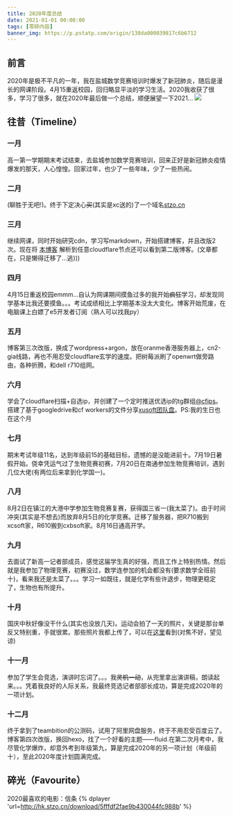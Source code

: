```yaml
---
title: 2020年度总结
date: 2021-01-01 00:00:00
tags: [零碎内容]
banner_img: https://p.pstatp.com/origin/138da000039817c6b6712
---
```


## 前言
2020年是极不平凡的一年，我在盐城数学竞赛培训时爆发了新冠肺炎，随后是漫长的网课阶段。4月15重返校园，回归略显平淡的学习生活。2020我收获了很多，学习了很多，就在2020年最后做一个总结，顺便展望一下2021...
![](https://p.pstatp.com/origin/137d10002fdd231399529)

## 往昔（Timeline）
### 一月
高一第一学期期末考试结束，去盐城参加数学竞赛培训，回来正好是新冠肺炎疫情爆发的那天，人心惶惶。回家过年，也少了一些年味，少了一些热闹。
### 二月

(聊胜于无吧!)。终于下定决心~~买~~(其实是xc送的)了一个域名[stzo.cn](https://stzo.cn)
### 三月
继续网课，同时开始研究cdn，学习写markdown，开始搭建博客，并且改版2次。现在将 [本博客](https://blog.stzo.cn) 解析到任意cloudflare节点还可以看到第二版博客。(文章都在，只是懒得迁移了...逃)))
### 四月
4月15日重返校园emmm...自认为网课期间摸鱼过多的我开始~~疯狂~~学习，却发现同学基本比我还要摸鱼。。。考试成绩相比上学期基本没太大变化。博客开始荒废，在电脑课上白嫖了e5开发者订阅（熟人可以找我py）
### 五月
博客第三次改版，换成了wordpress+argon，放在oranme香港服务器上，cn2-gia线路，再也不用忍受cloudflare玄学的速度。把树莓派刷了openwrt做旁路由，各种折腾，和dell r710组网。
### 六月
学会了cloudflare扫描+自选ip，并创建了一个定时推送优选ip的tg群组[@cfips](https://t.me/cfips)。搭建了基于googledrive和cf workers的文件分享[xusoft团队盘](https://gd.stzo.cn/)。PS:我的生日也在这个月
### 七月
期末考试年级11名，达到年级前15的基础目标，遗憾的是没能进前十。7月19日暑假开始。侥幸凭运气过了生物竞赛初赛，7月20日在南通参加生物竞赛培训，遇到几位大佬(有两位后来拿到化学国一)。
### 八月
8月2日在镇江的大港中学参加生物竞赛复赛，获得国三省一(我太菜了)。由于时间冲突(其实是不想去)而放弃8月5日的化学竞赛。迁移了服务器，把R710搬到xcsoft家，R610搬到cxbsoft家。8月16日通高开学。
### 九月
去面试了新高一记者部成员，感觉这届学生真的好强，而且工作上特别热情。然后就是我参加了物理竞赛，初赛没过，数学连参加的机会都没有(要求数学全班前十)，看来我还是太菜了。。。学习一如既往，就是化学有些许退步，物理更稳定了，生物也有所提升。
### 十月
国庆中秋好像没干什么(其实也没放几天)。运动会拍了一天的照片，关键是那台单反又特别重，手就很累。那些照片我都上传了，可以在[这里](http://gd.stzo.cn/0:/%E9%AB%98%E4%BA%8C%E8%BF%90%E5%8A%A8%E4%BC%9A20201009/)看到(对焦不好，望见谅)
### 十一月
参加了学生会竞选，演讲时忘词了。。。我~~灵机一动~~，从兜里拿出演讲稿，朗读起来。。。凭着我良好的人际关系，我最终竞选记者部部长成功，算是完成2020年的一项计划。
### 十二月
终于拿到了teambition的公测码，试用了阿里网盘服务，终于不用忍受百度云了。博客第四次改版，换回hexo，找了一个好看的主题——fluid.在第二次月考中，我尽管化学爆炸，却意外考到年级第九，算是完成2020年的另一项计划（年级前十），至此2020年度计划圆满完成。

## 碎光（Favourite）
2020最喜欢的电影：信条
{% dplayer 'url=http://hk.stzo.cn/download/5fffdf2fae9b430044fc988b' %}